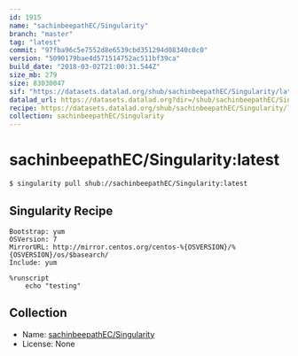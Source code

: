 ```yaml
---
id: 1915
name: "sachinbeepathEC/Singularity"
branch: "master"
tag: "latest"
commit: "97fba96c5e7552d8e6539cbd351294d08340c0c0"
version: "5090179bae4d571514752ac511bf39ca"
build_date: "2018-03-02T21:00:31.544Z"
size_mb: 279
size: 83030047
sif: "https://datasets.datalad.org/shub/sachinbeepathEC/Singularity/latest/2018-03-02-97fba96c-5090179b/5090179bae4d571514752ac511bf39ca.simg"
datalad_url: https://datasets.datalad.org?dir=/shub/sachinbeepathEC/Singularity/latest/2018-03-02-97fba96c-5090179b/
recipe: https://datasets.datalad.org/shub/sachinbeepathEC/Singularity/latest/2018-03-02-97fba96c-5090179b/Singularity
collection: sachinbeepathEC/Singularity
---
```


# sachinbeepathEC/Singularity:latest

```bash
$ singularity pull shub://sachinbeepathEC/Singularity:latest
```

## Singularity Recipe

```singularity
Bootstrap: yum
OSVersion: 7
MirrorURL: http://mirror.centos.org/centos-%{OSVERSION}/%{OSVERSION}/os/$basearch/
Include: yum

%runscript
    echo "testing"
```

## Collection

 - Name: [sachinbeepathEC/Singularity](https://github.com/sachinbeepathEC/Singularity)
 - License: None

